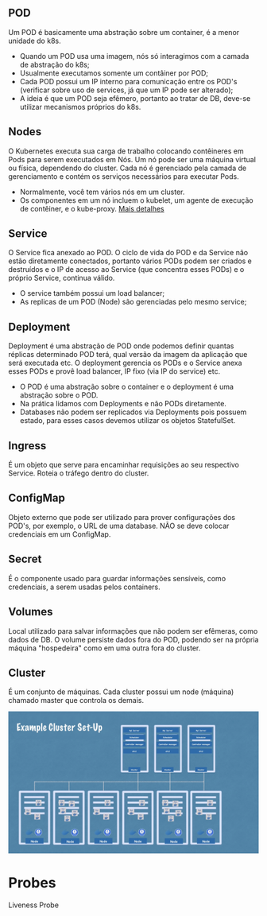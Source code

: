 ## POD
Um POD é basicamente uma abstração sobre um container, é a menor unidade do k8s. 
* Quando um POD usa uma imagem, nós só interagimos com a camada de abstração do k8s;
* Usualmente executamos somente um contâiner por POD;
* Cada POD possui um IP interno para comunicação entre os POD's (verificar sobre uso de services, já que um IP pode ser alterado);
* A ideia é que um POD seja efêmero, portanto ao tratar de DB, deve-se utilizar mecanismos próprios do k8s.

## Nodes
O Kubernetes executa sua carga de trabalho colocando contêineres em Pods para serem executados em Nós. Um nó pode ser uma máquina virtual ou física, dependendo do cluster. Cada nó é gerenciado pela camada de gerenciamento e contém os serviços necessários para executar Pods.
* Normalmente, você tem vários nós em um cluster.
* Os componentes em um nó incluem o kubelet, um agente de execução de contêiner, e o kube-proxy.
[Mais detalhes](Nodes.md)

## Service
O Service fica anexado ao POD. O ciclo de vida do POD e da Service não estão diretamente conectados, portanto vários PODs podem ser criados e destruídos e o IP de acesso ao Service (que concentra esses PODs) e o próprio Service, continua válido.
* O service também possui um load balancer;
* As replicas de um POD (Node) são gerenciadas pelo mesmo service;

## Deployment
Deployment é uma abstração de POD onde podemos definir quantas réplicas determinado POD terá, qual versão da imagem da aplicação que será executada etc. O deployment gerencia os PODs e o Service anexa esses PODs e provê load balancer, IP fixo (via IP do service) etc.
* O POD é uma abstração sobre o container e o deployment é uma abstração sobre o POD.
* Na prática lidamos com Deployments e não PODs diretamente.
* Databases não podem ser replicados via Deployments pois possuem estado, para esses casos devemos utilizar os objetos StatefulSet.

## Ingress
É um objeto que serve para encaminhar requisições ao seu respectivo Service. Roteia o tráfego dentro do cluster.

## ConfigMap
Objeto externo que pode ser utilizado para prover configurações dos POD's, por exemplo, o URL de uma database. NÃO se deve colocar credenciais em um ConfigMap.

## Secret
É o componente usado para guardar informações sensíveis, como credenciais, a serem usadas pelos containers.

## Volumes
Local utilizado para salvar informações que não podem ser efêmeras, como dados de DB. O volume persiste dados fora do POD, podendo ser na própria máquina "hospedeira" como em uma outra fora do cluster.


## Cluster
É um conjunto de máquinas. Cada cluster possui um node (máquina) chamado master
que controla os demais.

<img src="./img/example-cluster-setup.png" alt="Example Cluster Setup">

# Probes

Liveness Probe